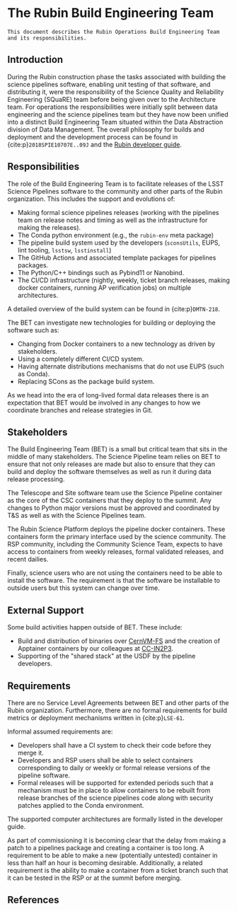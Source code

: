 # The Rubin Build Engineering Team

```{abstract}
This document describes the Rubin Operations Build Engineering Team and its responsibilities.
```

## Introduction

During the Rubin construction phase the tasks associated with building the science pipelines software, enabling unit testing of that software, and distributing it, were the responsibility of the Science Quality and Reliability Engineering (SQuaRE) team before being given over to the Architecture team.
For operations the responsibilities were initially split between data engineering and the science pipelines team but they have now been unified into a distinct Build Engineering Team situated within the Data Abstraction division of Data Management.
The overall philosophy for builds and deployment and the development process can be found in {cite:p}`2018SPIE10707E..09J` and the [Rubin developer guide](https://developer.lsst.io).

## Responsibilities

The role of the Build Engineering Team is to facilitate releases of the LSST Science Pipelines software to the community and other parts of the Rubin organization.
This includes the support and evolutions of:

* Making formal science pipelines releases (working with the pipelines team on release notes and timing as well as the infrastructure for making the releases).
* The Conda python environment (e.g., the `rubin-env` meta package)
* The pipeline build system used by the developers (`sconsUtils`, EUPS, lint tooling, `lsstsw`, `lsstinstall`)
* The GitHub Actions and associated template packages for pipelines packages.
* The Python/C++ bindings such as Pybind11 or Nanobind.
* The CI/CD infrastructure (nightly, weekly, ticket branch releases, making docker containers, running AP verification jobs) on multiple architectures.

A detailed overview of the build system can be found in {cite:p}`DMTN-218`.

The BET can investigate new technologies for building or deploying the software such as:

* Changing from Docker containers to a new technology as driven by stakeholders.
* Using a completely different CI/CD system.
* Having alternate distributions mechanisms that do not use EUPS (such as Conda).
* Replacing SCons as the package build system.

As we head into the era of long-lived formal data releases there is an expectation that BET would be involved in any changes to how we coordinate branches and release strategies in Git.

## Stakeholders

The Build Engineering Team (BET) is a small but critical team that sits in the middle of many stakeholders.
The Science Pipeline team relies on BET to ensure that not only releases are made but also to ensure that they can build and deploy the software themselves as well as run it during data release processing.

The Telescope and Site software team use the Science Pipeline container as the core of the CSC containers that they deploy to the summit.
Any changes to Python major versions must be approved and coordinated by T&S as well as with the Science Pipelines team.

The Rubin Science Platform deploys the pipeline docker containers.
These containers form the primary interface used by the science community.
The RSP community, including the Community Science Team, expects to have access to containers from weekly releases, formal validated releases, and recent dailies.

Finally, science users who are not using the containers need to be able to install the software.
The requirement is that the software be installable to outside users but this system can change over time.

## External Support

Some build activities happen outside of BET.
These include:

* Build and distribution of binaries over [CernVM-FS](https://cernvm.cern.ch/fs/) and the creation of Apptainer containers by our colleagues at [CC-IN2P3](https://cc.in2p3.fr/en/).
* Supporting of the "shared stack" at the USDF by the pipeline developers.

## Requirements

There are no Service Level Agreements between BET and other parts of the Rubin organization.
Furthermore, there are no formal requirements for build metrics or deployment mechanisms written in {cite:p}`LSE-61`.

Informal assumed requirements are:

* Developers shall have a CI system to check their code before they merge it.
* Developers and RSP users shall be able to select containers corresponding to daily or weekly or formal release versions of the pipeline software.
* Formal releases will be supported for extended periods such that a mechanism must be in place to allow containers to be rebuilt from release branches of the science pipelines code along with security patches applied to the Conda environment.

The supported computer architectures are formally listed in the developer guide.

As part of commissioning it is becoming clear that the delay from making a patch to a pipelines package and creating a container is too long.
A requirement to be able to make a new (potentially untested) container in less than half an hour is becoming desirable.
Additionally, a related requirement is the ability to make a container from a ticket branch such that it can be tested in the RSP or at the summit before merging.


## References

```{bibliography}
```
